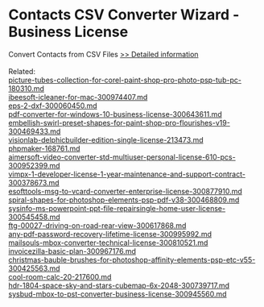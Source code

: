 # Contacts CSV Converter Wizard - Business License
Convert Contacts from CSV Files
[>> Detailed information](https://secure.shareit.com/shareit/product.html?productid=300857087&affiliateid=200057808)<br/><br/>Related:
<br />[picture-tubes-collection-for-corel-paint-shop-pro-photo-psp-tub-pc-180310.md](https://github.com/downloadplanet/downloadplanet/blob/main/picture-tubes-collection-for-corel-paint-shop-pro-photo-psp-tub-pc-180310.md)<br />[ibeesoft-icleaner-for-mac-300974407.md](https://github.com/downloadplanet/downloadplanet/blob/main/ibeesoft-icleaner-for-mac-300974407.md)<br />[eps-2-dxf-300060450.md](https://github.com/downloadplanet/downloadplanet/blob/main/eps-2-dxf-300060450.md)<br />[pdf-converter-for-windows-10-business-license-300643611.md](https://github.com/downloadplanet/downloadplanet/blob/main/pdf-converter-for-windows-10-business-license-300643611.md)<br />[embellish-swirl-preset-shapes-for-paint-shop-pro-flourishes-v19-300469433.md](https://github.com/downloadplanet/downloadplanet/blob/main/embellish-swirl-preset-shapes-for-paint-shop-pro-flourishes-v19-300469433.md)<br />[visionlab-delphicbuilder-edition-single-license-213473.md](https://github.com/downloadplanet/downloadplanet/blob/main/visionlab-delphicbuilder-edition-single-license-213473.md)<br />[phpmaker-168761.md](https://github.com/downloadplanet/downloadplanet/blob/main/phpmaker-168761.md)<br />[aimersoft-video-converter-std-multiuser-personal-license-610-pcs-300952399.md](https://github.com/downloadplanet/downloadplanet/blob/main/aimersoft-video-converter-std-multiuser-personal-license-610-pcs-300952399.md)<br />[vimpx-1-developer-license-1-year-maintenance-and-support-contract-300378673.md](https://github.com/downloadplanet/downloadplanet/blob/main/vimpx-1-developer-license-1-year-maintenance-and-support-contract-300378673.md)<br />[esofttools-msg-to-vcard-converter-enterprise-license-300877910.md](https://github.com/downloadplanet/downloadplanet/blob/main/esofttools-msg-to-vcard-converter-enterprise-license-300877910.md)<br />[spiral-shapes-for-photoshop-elements-psp-pdf-v38-300468809.md](https://github.com/downloadplanet/downloadplanet/blob/main/spiral-shapes-for-photoshop-elements-psp-pdf-v38-300468809.md)<br />[sysinfo-ms-powerpoint-ppt-file-repairsingle-home-user-license-300545458.md](https://github.com/downloadplanet/downloadplanet/blob/main/sysinfo-ms-powerpoint-ppt-file-repairsingle-home-user-license-300545458.md)<br />[ftg-00027-driving-on-road-rear-view-300617868.md](https://github.com/downloadplanet/downloadplanet/blob/main/ftg-00027-driving-on-road-rear-view-300617868.md)<br />[any-pdf-password-recovery-lifetime-license-300995992.md](https://github.com/downloadplanet/downloadplanet/blob/main/any-pdf-password-recovery-lifetime-license-300995992.md)<br />[mailsouls-mbox-converter-technical-license-300810521.md](https://github.com/downloadplanet/downloadplanet/blob/main/mailsouls-mbox-converter-technical-license-300810521.md)<br />[invoicezilla-basic-plan-300967176.md](https://github.com/downloadplanet/downloadplanet/blob/main/invoicezilla-basic-plan-300967176.md)<br />[christmas-bauble-brushes-for-photoshop-affinity-elements-psp-etc-v55-300425563.md](https://github.com/downloadplanet/downloadplanet/blob/main/christmas-bauble-brushes-for-photoshop-affinity-elements-psp-etc-v55-300425563.md)<br />[cool-room-calc-20-217600.md](https://github.com/downloadplanet/downloadplanet/blob/main/cool-room-calc-20-217600.md)<br />[hdr-1804-space-sky-and-stars-cubemap-6x-2048-300739717.md](https://github.com/downloadplanet/downloadplanet/blob/main/hdr-1804-space-sky-and-stars-cubemap-6x-2048-300739717.md)<br />[sysbud-mbox-to-pst-converter-business-license-300945560.md](https://github.com/downloadplanet/downloadplanet/blob/main/sysbud-mbox-to-pst-converter-business-license-300945560.md)